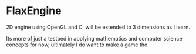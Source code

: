 # FlaxEngine
2D engine using OpenGL and C,
will be extended to 3 dimensions as I learn.

Its more of just a testbed in applying mathematics and computer science concepts for now,
ultimately I do want to make a game tho.

